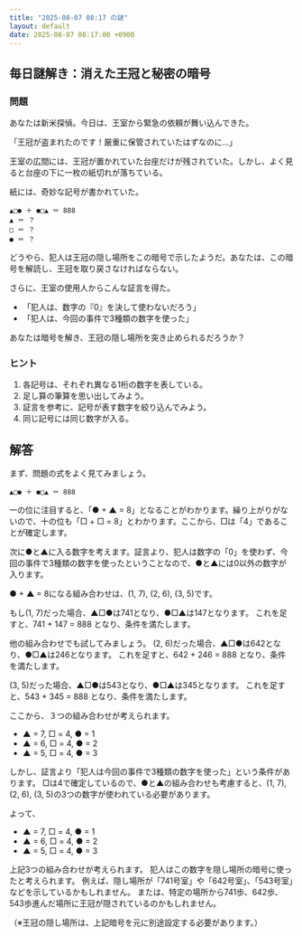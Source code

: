 ```yaml
---
title: "2025-08-07 08:17 の謎"
layout: default
date: 2025-08-07 08:17:00 +0900
---
```

## 毎日謎解き：消えた王冠と秘密の暗号

### 問題

あなたは新米探偵。今日は、王室から緊急の依頼が舞い込んできた。

「王冠が盗まれたのです！厳重に保管されていたはずなのに…」

王室の広間には、王冠が置かれていた台座だけが残されていた。しかし、よく見ると台座の下に一枚の紙切れが落ちている。

紙には、奇妙な記号が書かれていた。

```
▲□● ＋ ●□▲ ＝ 888
▲ ＝ ？
□ ＝ ？
● ＝ ？
```

どうやら、犯人は王冠の隠し場所をこの暗号で示したようだ。あなたは、この暗号を解読し、王冠を取り戻さなければならない。

さらに、王室の使用人からこんな証言を得た。

*   「犯人は、数字の『0』を決して使わないだろう」
*   「犯人は、今回の事件で3種類の数字を使った」

あなたは暗号を解き、王冠の隠し場所を突き止められるだろうか？

### ヒント

1.  各記号は、それぞれ異なる1桁の数字を表している。
2.  足し算の筆算を思い出してみよう。
3.  証言を参考に、記号が表す数字を絞り込んでみよう。
4.  同じ記号には同じ数字が入る。

## 解答

まず、問題の式をよく見てみましょう。

```
▲□● ＋ ●□▲ ＝ 888
```

一の位に注目すると、「● + ▲ = 8」となることがわかります。繰り上がりがないので、十の位も「□ + □ = 8」とわかります。ここから、□は「4」であることが確定します。

次に●と▲に入る数字を考えます。証言より、犯人は数字の「0」を使わず、今回の事件で3種類の数字を使ったということなので、●と▲には0以外の数字が入ります。

● + ▲ = 8になる組み合わせは、(1, 7), (2, 6), (3, 5)です。

もし(1, 7)だった場合、▲□●は741となり、●□▲は147となります。
これを足すと、741 + 147 = 888 となり、条件を満たします。

他の組み合わせでも試してみましょう。
(2, 6)だった場合、▲□●は642となり、●□▲は246となります。
これを足すと、642 + 246 = 888 となり、条件を満たします。

(3, 5)だった場合、▲□●は543となり、●□▲は345となります。
これを足すと、543 + 345 = 888 となり、条件を満たします。

ここから、３つの組み合わせが考えられます。
*   ▲ = 7, □ = 4, ● = 1
*   ▲ = 6, □ = 4, ● = 2
*   ▲ = 5, □ = 4, ● = 3

しかし、証言より「犯人は今回の事件で3種類の数字を使った」という条件があります。
□は4で確定しているので、●と▲の組み合わせも考慮すると、(1, 7), (2, 6), (3, 5)の3つの数字が使われている必要があります。

よって、
*   ▲ = 7, □ = 4, ● = 1
*   ▲ = 6, □ = 4, ● = 2
*   ▲ = 5, □ = 4, ● = 3

上記3つの組み合わせが考えられます。
犯人はこの数字を隠し場所の暗号に使ったと考えられます。
例えば、隠し場所が「741号室」や「642号室」、「543号室」などを示しているかもしれません。
または、特定の場所から741歩、642歩、543歩進んだ場所に王冠が隠されているのかもしれません。

（※王冠の隠し場所は、上記暗号を元に別途設定する必要があります。）
